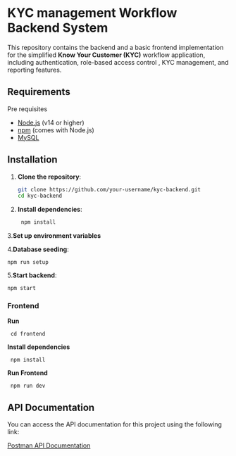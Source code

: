 # KYC management Workflow Backend System

This repository contains the backend and a basic frontend implementation for the simplified **Know Your Customer (KYC)**  workflow application, including authentication, role-based access control , KYC management, and reporting features.

## Requirements

Pre requisites

- [Node.js](https://nodejs.org/en/download/) (v14 or higher)
- [npm](https://www.npmjs.com/get-npm) (comes with Node.js)
- [MySQL](https://dev.mysql.com/downloads/installer/) 


## Installation

1. **Clone the repository**:
   ```bash
   git clone https://github.com/your-username/kyc-backend.git
   cd kyc-backend

2. **Install dependencies**:
    ```bash
     npm install
   
3.**Set up environment variables**

4.**Database seeding**: 

    npm run setup

5.**Start backend**:

    npm start


### Frontend

**Run** 

     
     cd frontend

**Install dependencies**
           
     npm install

**Run Frontend**

     npm run dev


## API Documentation

You can access the API documentation for this project using the following link:

[Postman API Documentation](https://documenter.getpostman.com/view/21629284/2sAYQfEq2o)



